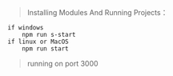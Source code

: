 > Installing Modules And Running Projects：
```
if windows
    npm run s-start
if linux or MacOS
    npm run start
```

> running on port 3000
